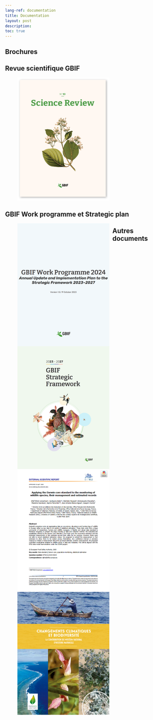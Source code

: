 ```yaml
---
lang-ref: documentation
title: Documentation
layout: post
description: 
toc: true
---
```

## Brochures

## Revue scientifique GBIF

<figure>
    <a href="https://www.gbif.org/science-review" target="_blank"><img src="/assets/images/documents/SR10.png" width="300" height="400" alt="Revue Scientifique n°10" ></a>
</figure>

## GBIF Work programme et Strategic plan

<figure>
    <a href="https://docs.gbif.org/2024-work-programme/en/gbif-work-programme-2024.en.pdf" target="_blank"><img src="/assets/images/documents/WP24.png" width="300" height="400" style="float:left; margin-right:10px;" alt="Work Programme 2024" ></a>
</figure>
<figure>
    <a href="https://www.gbif.org/strategic-plan" target="_blank"><img src="/assets/images/documents/SF24-27.png" width="300" height="400" style="float:left;" alt="Strategic Plan 2023-2027" ></a>
</figure>

## Autres documents
<figure>
    <a href="[https://efsa.onlinelibrary.wiley.com/doi/abs/10.2903/sp.efsa.2020.EN-1841](https://efsa.onlinelibrary.wiley.com/doi/abs/10.2903/sp.efsa.2020.EN-1841)" target="_blank"><img src="/assets/images/documents/dwg_enetwild.png" width="300" height="400" style="float:left; margin-right:10px;" alt="Applying the Darwin core standard to the monitoring of wildlife species, their management and estimated records" ></a>
</figure>
<figure>
    <a href="[/assets/fichiers/changements_climatiques_et_biodiversite.pdf](/assets/fichiers/changements_climatiques_et_biodiversite.pdf)" target="_blank"><img src="/assets/images/documents/MNHN_CLIMAT_BIODIV.png" width="300" height="400" style="float:left;" alt="Changements climatiques et biodiversité" ></a>
</figure>
